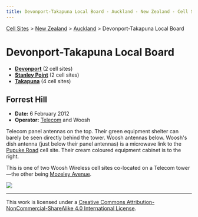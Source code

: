 ```yaml
---
title: Devonport-Takapuna Local Board - Auckland - New Zealand - Cell Sites
---
```


[Cell Sites](../../../) > [New Zealand](../../) > [Auckland](../) > Devonport-Takapuna Local Board

# Devonport-Takapuna Local Board

* **[Devonport](devonport)** (2 cell sites)
* **[Stanley Point](stanley-point)** (2 cell sites)
* **[Takapuna](takapuna)** (4 cell sites)

## Forrest Hill

* **Date:** 6 February 2012
* **Operator:** [Telecom] and Woosh

Telecom panel antennas on the top. Their green equipment shelter can barely be seen directly behind the tower. Woosh
antennas below. Woosh's dish antenna (just below their panel antennas) is a microwave link to the [Pupuke
Road](../kaipatiki/pupuke-road) cell site. Their cream coloured equipment cabinet is to the right.

This is one of two Woosh Wireless cell sites co-located on a Telecom tower—the other being [Mozeley
Avenue](./devonport#mozeley-avenue).

![](https://f001.backblazeb2.com/file/CellSites/NZ/AUK/Devonport-Takapuna/20120206-123916.jpg)

---

This work is licensed under a [Creative Commons Attribution-NonCommercial-ShareAlike 4.0 International License](http://creativecommons.org/licenses/by-nc-sa/4.0/).

[Telecom]: https://en.wikipedia.org/wiki/Spark_New_Zealand
